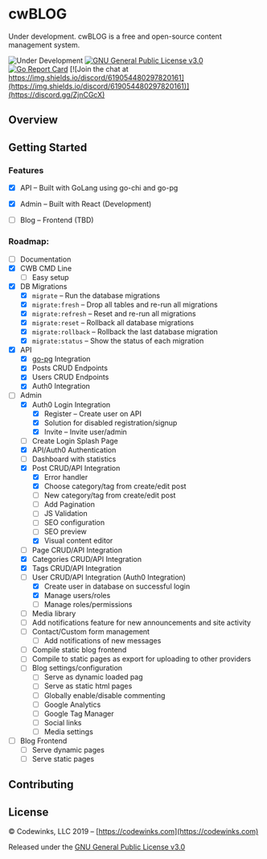 # cwBLOG
Under development. cwBLOG is a free and open-source content management system.

![Under Development](https://img.shields.io/badge/release-development-red)
[![GNU General Public License v3.0](https://img.shields.io/github/license/codewinks/cwblog.svg)](https://opensource.org/licenses/GPL-3.0)
[![Go Report Card](https://goreportcard.com/badge/github.com/codewinks/cwblog)](https://goreportcard.com/report/github.com/codewinks/cwblog)
[![Join the chat at https://img.shields.io/discord/619054480297820161](https://img.shields.io/discord/619054480297820161)](https://discord.gg/ZjnCGcX)

## Overview

## Getting Started

### Features
* [x] API – Built with GoLang using go-chi and go-pg
* [x] Admin – Built with React (Development)
* [ ] Blog – Frontend (TBD)


### Roadmap:
- [ ] Documentation
- [x] CWB CMD Line
    - [ ] Easy setup 
- [x] DB Migrations
    - [x] `migrate`             – Run the database migrations
    - [x] `migrate:fresh`       – Drop all tables and re-run all migrations
    - [x] `migrate:refresh`     – Reset and re-run all migrations
    - [x] `migrate:reset`       – Rollback all database migrations
    - [x] `migrate:rollback`    – Rollback the last database migration
    - [x] `migrate:status`      – Show the status of each migration
- [x] API
    - [x] [go-pg](https://github.com/go-pg/pg) Integration
    - [x] Posts CRUD Endpoints
    - [x] Users CRUD Endpoints
    - [x] Auth0 Integration
- [ ] Admin
    - [x] Auth0 Login Integration
        - [x] Register – Create user on API
        - [x] Solution for disabled registration/signup
        - [x] Invite – Invite user/admin
    - [ ] Create Login Splash Page
    - [x] API/Auth0 Authentication
    - [ ] Dashboard with statistics
    - [x] Post CRUD/API Integration
        - [x] Error handler
        - [x] Choose category/tag from create/edit post
        - [ ] New category/tag from create/edit post
        - [ ] Add Pagination
        - [ ] JS Validation
        - [ ] SEO configuration
        - [ ] SEO preview
        - [x] Visual content editor
    - [ ] Page CRUD/API Integration
    - [x] Categories CRUD/API Integration
    - [x] Tags CRUD/API Integration
    - [ ] User CRUD/API Integration (Auth0 Integration)
        - [x] Create user in database on successful login
        - [x] Manage users/roles
        - [ ] Manage roles/permissions
    - [ ] Media library
    - [ ] Add notifications feature for new announcements and site activity
    - [ ] Contact/Custom form management
        - [ ] Add notifications of new messages
    - [ ] Compile static blog frontend
    - [ ] Compile to static pages as export for uploading to other providers
    - [ ] Blog settings/configuration
        - [ ] Serve as dynamic loaded pag
        - [ ] Serve as static html pages
        - [ ] Globally enable/disable commenting
        - [ ] Google Analytics
        - [ ] Google Tag Manager
        - [ ] Social links
        - [ ] Media settings
- [ ] Blog Frontend
    - [ ] Serve dynamic pages
    - [ ] Serve static pages

## Contributing

## License
© Codewinks, LLC 2019 – [https://codewinks.com](https://codewinks.com)

Released under the [GNU General Public License v3.0](https://github.com/codewinks/cwblog/blob/master/LICENSE)


